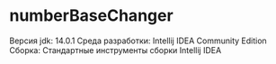 # numberBaseChanger
Версия jdk: 14.0.1
Среда разработки: Intellij IDEA Community Edition
Сборка: Стандартные инструменты сборки Intellij IDEA
